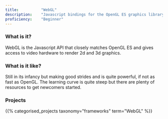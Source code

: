 ```yaml
---
title: 			"WebGL"
description: 	"Javascript bindings for the OpenGL ES graphics library."
proficiency:	"Beginner"
---
```


### What is it?
WebGL is the Javascript API that closely matches OpenGL ES and gives access to video hardware to render 2d and 3d graphics.

### What is it like?
Still in its infancy but making good strides and is quite powerful, if not as fast as OpenGL. The learning curve is quite steep but there are plenty of resources to get newcomers started.

### Projects
{{% categorised_projects taxonomy="frameworks" term="WebGL" %}}